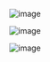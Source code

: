 
![image](https://user-images.githubusercontent.com/35370115/150634956-54357760-c5b9-445c-b444-5b69e98e83b8.png)




![image](https://github.com/user-attachments/assets/475ad6c4-31e9-46be-b6b2-c847eb81adbe)



![image](https://github.com/user-attachments/assets/c8a3cf21-bedd-437e-849f-9dc25c19a739)



